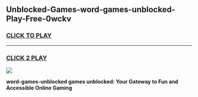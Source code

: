 
## Unblocked-Games-word-games-unblocked-Play-Free-0wckv
<h3>
<a href="https://premium76.site?title=word-games-unblocked&ref=20M">CLICK TO PLAY</a></h3>
<hr>

<h3>
<a href="https://premium76.site?title=word-games-unblocked&ref=20M">CLICK 2 PLAY</a>
  
</h3>

<a href="https://premium76.site?title=word-games-unblocked&ref=19M"><img src="https://clearcache.store/games.png"></a>


**word-games-unblocked games unblocked: Your Gateway to Fun and Accessible Online Gaming**
